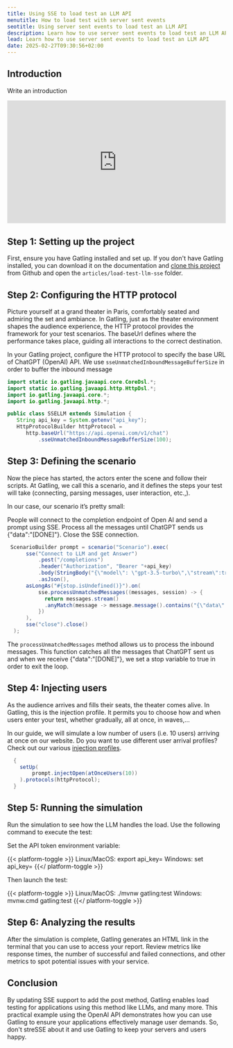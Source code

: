 ```yaml
---
title: Using SSE to load test an LLM API  
menutitle: How to load test with server sent events
seotitle: Using server sent events to load test an LLM API
description: Learn how to use server sent events to load test an LLM API
lead: Learn how to use server sent events to load test an LLM API
date: 2025-02-27T09:30:56+02:00
---
```


## Introduction
Write an introduction



<div style="position: relative; overflow: hidden; max-width: 100%; padding-bottom: 56.25%; margin: 0px;"><iframe width="560" height="315" src="https://www.youtube.com/embed/dK9_73FHj8w?si=6VCZCP4aM2wZznE3" title="YouTube video player" frameborder="0" allow="accelerometer; autoplay; clipboard-write; encrypted-media; gyroscope; picture-in-picture; web-share" referrerpolicy="strict-origin-when-cross-origin" allowfullscreen="" style="position: absolute; top: 0px; left: 0px; width: 100%; height: 100%; border: none;"></iframe></div>

## Step 1: Setting up the project

First, ensure you have Gatling installed and set up. If you don't have Gatling installed, you can download it on the documentation and [clone this project](https://github.com/gatling/devrel-projects) from Github and open the `articles/load-test-llm-sse` folder.

## Step 2: Configuring the HTTP protocol

Picture yourself at a grand theater in Paris, comfortably seated and admiring the set and ambiance. In Gatling, just as the theater environment shapes the audience experience, the HTTP protocol provides the framework for your test scenarios. The baseUrl defines where the performance takes place, guiding all interactions to the correct destination.

In your Gatling project, configure the HTTP protocol to specify the base URL of ChatGPT (OpenAI) API. We use `sseUnmatchedInboundMessageBufferSize` in order to buffer the inbound message

```java
import static io.gatling.javaapi.core.CoreDsl.*;
import static io.gatling.javaapi.http.HttpDsl.*;
import io.gatling.javaapi.core.*;
import io.gatling.javaapi.http.*;

public class SSELLM extends Simulation {
   String api_key = System.getenv("api_key");
   HttpProtocolBuilder httpProtocol =
      http.baseUrl("https://api.openai.com/v1/chat")
          .sseUnmatchedInboundMessageBufferSize(100);
```
## Step 3: Defining the scenario

Now the piece has started, the actors enter the scene and follow their scripts. At Gatling, we call this a scenario, and it defines the steps your test will take (connecting, parsing messages, user interaction, etc.,).

In our case, our scenario it’s pretty small:

People will connect to the completion endpoint of Open AI and send a prompt using SSE.
Process all the messages until ChatGPT sends us {"data":"[DONE]"}.
Close the SSE connection.

```java
 ScenarioBuilder prompt = scenario("Scenario").exec(
      sse("Connect to LLM and get Answer")
          .post("/completions")
          .header("Authorization", "Bearer "+api_key)
          .body(StringBody("{\"model\": \"gpt-3.5-turbo\",\"stream\":true,\"messages\":[{\"role\":\"user\",\"content\":\"Just say HI\"}]}"))
          .asJson(),
      asLongAs("#{stop.isUndefined()}").on(
          sse.processUnmatchedMessages((messages, session) -> {
            return messages.stream()
            .anyMatch(message -> message.message().contains("{\"data\":\"[DONE]\"}")) ? session.set("stop", true) : session;        
          }) 
      ),
      sse("close").close()
  );
```

The `processUnmatchedMessages` method allows us to process the inbound messages. This function catches all the messages that ChatGPT sent us and when we receive {"data":"[DONE]"}, we set a stop variable to true in order to exit the loop.

## Step 4: Injecting users

<!--fix the writing--> As the audience arrives and fills their seats, the theater comes alive. In Gatling, this is the injection profile. It permits you to choose how and when users enter your test, whether gradually, all at once, in waves,...

In our guide, we will simulate a low number of users (i.e. 10 users) arriving at once on our website. Do you want to use different user arrival profiles? Check out our various [injection profiles](/reference/script/core/injection/#open-model).

```java
  {
    setUp(
        prompt.injectOpen(atOnceUsers(10))
    ).protocols(httpProtocol);
  }
```

## Step 5: Running the simulation

<!-- fix this section-->
Run the simulation to see how the LLM handles the load. Use the following command to execute the test:

Set the API token environment variable:

{{< platform-toggle >}}
Linux/MacOS: export api_key=<API-token-value>
Windows: set api_key=<API-token-value>
{{</ platform-toggle >}}
 
Then launch the test: 

{{< platform-toggle >}}
Linux/MacOS: ./mvnw gatling:test
Windows: mvnw.cmd gatling:test
{{</ platform-toggle >}}

## Step 6: Analyzing the results

After the simulation is complete, Gatling generates an HTML link in the terminal that you can use to access your report. Review metrics like response times, the number of successful and failed connections, and other metrics to spot potential issues with your service.

## Conclusion

By updating SSE support to add the post method, Gatling enables load testing for applications using this method like LLMs, and many more. This practical example using the OpenAI API demonstrates how you can use Gatling to ensure your applications effectively manage user demands. So, don't streSSE about it and use Gatling to keep your servers and users happy. 

